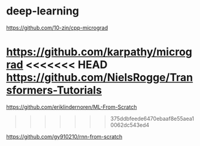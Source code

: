 # deep-learning


https://github.com/10-zin/cpp-micrograd

https://github.com/karpathy/micrograd
<<<<<<< HEAD
https://github.com/NielsRogge/Transformers-Tutorials
=======

https://github.com/eriklindernoren/ML-From-Scratch
>>>>>>> 375ddbfeede6470ebaaf8e55aea10062dc543ed4


https://github.com/gy910210/rnn-from-scratch
